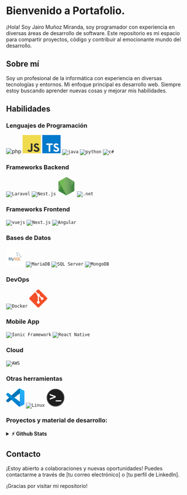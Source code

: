 # Bienvenido a Portafolio.

¡Hola! Soy Jairo Muñoz Miranda, soy programador con experiencia en diversas áreas de desarrollo de software. Este repositorio es mi espacio para compartir proyectos, código y contribuir al emocionante mundo del desarrollo.

## Sobre mí

Soy un profesional de la informática con experiencia en diversas tecnologías y entornos. Mi enfoque principal es desarrollo web. Siempre estoy buscando aprender nuevas cosas y mejorar mis habilidades.

## Habilidades

### Lenguajes de Programación
<img height="50" src="https://avatars.githubusercontent.com/u/25158?s=200&v=4" alt="php">
<code><img height="50" src="https://raw.githubusercontent.com/github/explore/80688e429a7d4ef2fca1e82350fe8e3517d3494d/topics/javascript/javascript.png" alt="javascript"></code>
<code><img height="50" src="https://raw.githubusercontent.com/github/explore/80688e429a7d4ef2fca1e82350fe8e3517d3494d/topics/typescript/typescript.png" alt="typescript"></code>
<code><img height="50" src="https://i.blogs.es/e7b69c/java_logo/450_1000.webp" alt="java"></code>
<code><img height="50" src="https://avatars.githubusercontent.com/u/1525981?s=200&v=4" alt="python"></code>
<code><img height="50" src="https://upload.wikimedia.org/wikipedia/commons/thumb/d/d2/C_Sharp_Logo_2023.svg/320px-C_Sharp_Logo_2023.svg.png" alt="c#"></code>

### Frameworks Backend

<code><img height="50" src="https://avatars.githubusercontent.com/u/958072?s=200&v=4" alt="Laravel"></code>
<code><img height="50" src="https://upload.wikimedia.org/wikipedia/commons/a/a8/NestJS.svg" alt="Nest.js"></code>
<code><img height="50" src="https://raw.githubusercontent.com/github/explore/80688e429a7d4ef2fca1e82350fe8e3517d3494d/topics/nodejs/nodejs.png" alt="nodejs"></code>
<code><img height="50" src="https://upload.wikimedia.org/wikipedia/commons/7/7d/Microsoft_.NET_logo.svg" alt=".net"></code>

### Frameworks Frontend

<code><img height="50" src="https://avatars.githubusercontent.com/u/6128107?s=200&v=4" alt="vuejs"></code>
<code><img alt="Next.js" height="50" src="https://avatars.githubusercontent.com/u/126103961?s=200&v=4" /></code>
<code><img alt="Angular" height="50" src="https://avatars.githubusercontent.com/u/139426?s=200&v=4" /></code>

### Bases de Datos

<code><img alt="MySQL" width="50" src="https://raw.githubusercontent.com/github/explore/80688e429a7d4ef2fca1e82350fe8e3517d3494d/topics/mysql/mysql.png" /></code>
<code><img height="50" src="https://avatars.githubusercontent.com/u/4739304?s=200&v=4" alt="MariaDB"></code>
<code><img height="50" src="https://cdn.worldvectorlogo.com/logos/microsoft-sql-server-1.svg" alt="SQL Server"></code>
<code><img height="50" src="https://encrypted-tbn0.gstatic.com/images?q=tbn%3AANd9GcSTTzPAw-55ssm1Im594xYZ9eRQu2JylrkYLg&usqp=CAU" alt="MongoDB"></code>

### DevOps
<code><img height="50" src="https://avatars.githubusercontent.com/u/7739233?s=200&v=4" alt="Docker"></code>
<code><img height="50" src="https://raw.githubusercontent.com/devicons/devicon/master/icons/git/git-original.svg" alt="git"></code>

### Mobile App

<code><img alt="Ionic Framework" height="50" src="https://ionicacademy.com/wp-content/uploads/2017/06/ionic-logo-portrait.png" /></code>
<code><img alt="React Native" height="50" src="https://cdn.worldvectorlogo.com/logos/react-native-1.svg" /></code>


### Cloud

<code><img alt="AWS" height="50" src="https://upload.wikimedia.org/wikipedia/commons/thumb/5/5c/AWS_Simple_Icons_AWS_Cloud.svg/2560px-AWS_Simple_Icons_AWS_Cloud.svg.png" /></code>


### Otras herramientas

<code><img height="50" src="https://raw.githubusercontent.com/github/explore/80688e429a7d4ef2fca1e82350fe8e3517d3494d/topics/visual-studio-code/visual-studio-code.png" /></code>
<code><img alt="Linux" width="50" src="https://www.vectorlogo.zone/logos/npmjs/npmjs-icon.svg" /></code>
<code><img height="50" src="https://raw.githubusercontent.com/github/explore/80688e429a7d4ef2fca1e82350fe8e3517d3494d/topics/terminal/terminal.png" alt="terminal"></code>

### Proyectos y material de desarrollo:

<details>
<summary><b>⚡ Github Stats</b></summary>
<img height="180em" src="https://github-readme-stats.vercel.app/api?username=jairmmz&show_icons=true&hide_border=true&&count_private=true&include_all_commits=true&theme=radical" />
  <img height="180em" src="https://github-readme-stats.vercel.app/api/top-langs/?username=jairmmz&show_icons=true&hide_border=true&layout=compact&langs_count=8&theme=radical"/>
</details>

## Contacto

¡Estoy abierto a colaboraciones y nuevas oportunidades! Puedes contactarme a través de [tu correo electrónico] o [tu perfil de LinkedIn].

¡Gracias por visitar mi repositorio!

